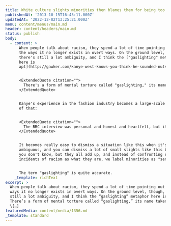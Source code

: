 ```yaml
---
title: White culture slights minorities then blames them for being too sensitive
publishedAt: '2013-10-15T16:45:11.000Z'
updatedAt: '2022-12-02T13:25:21.000Z'
menu: content/menus/main.md
header: content/headers/main.md
status: publish
body:
  - content: >
      When people talk about racism, they spend a lot of time pointing out all
      the ways it no longer exists in overt ways. On the ground level, though,
      there's still a lot ambiguity, and I think the ["gaslighting" metaphor
      here is
      apt](http://gawker.com/kanye-west-knows-you-think-he-sounded-nuts-on-kimmel-1443710553):


      <ExtendedQuote citation="">
        There's a form of mental torture called "gaslighting," its name taken from a play in which a man convinces his wife that the gas lights in their home she sees brightening and dimming are, in fact, maintaining a steady glow. His ultimate goal is to drive his her into a mental institution and take all her money, and soon the woman ends up in an argument with herself about whether she's losing her mind. American race relations have a similar narrative: An entire set of minorities confident that the everyday slights they're seeing are real and hurtful, and an entire set of other people assuring them that they're wrong.
      </ExtendedQuote>


      Kanye's experience in the fashion industry becomes a large-scale example
      of that:


      <ExtendedQuote citation="">
        The BBC interview was personal and honest and heartfelt, but it was also frenetic and boastful and rambling at times–perfect fodder for late night TV, in other words. Kimmel mocked it by reproducing the interview with a black kid in place of West. When West took offense, and let loose a series of furious tweets, Kimmel gave the smirk of a comedian who couldn't see the big deal. You know the one; it climbs up only one side of the face, its meaning being: It was just a joke. That Kanye West didn't take it as a joke isn't really a surprise, even if we ignore the fact that he's famously self-serious. Here he'd done an interview explaining how hurtful it is to have proved one's ability and still be seen as inferior by rich white people, and a rich white person responded by infantilizing him.
      </ExtendedQuote>


      It becomes really easy to dismiss a situation like this when it's
      ambiguous, and you can dismiss a lot of small slights like this because
      you don't know, but they all add up, and instead of confronting repeated
      incidents of racism as what they are, we label minorities as "sensitive."


      The term "gaslighting" is quite accurate.
    _template: richText
excerpt: >
  When people talk about racism, they spend a lot of time pointing out all the
  ways it no longer exists in overt ways. On the ground level, though, there’s
  still a lot ambiguity, and I think the “gaslighting” metaphor here is apt:
  There’s a form of mental torture called “gaslighting,” its name taken from a
  \[…]
featuredMedia: content/media/1356.md
_template: standard
---
```


